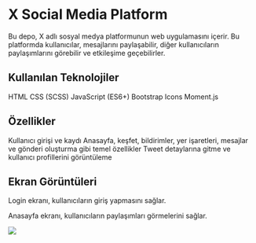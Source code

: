 <h1> X Social Media Platform</h1>

Bu depo, X adlı sosyal medya platformunun web uygulamasını içerir. Bu platformda kullanıcılar, mesajlarını paylaşabilir, diğer kullanıcıların paylaşımlarını görebilir ve etkileşime geçebilirler.

<h2>Kullanılan Teknolojiler</h2>

HTML
CSS (SCSS)
JavaScript (ES6+)
Bootstrap Icons
Moment.js

<h2>Özellikler</h2>

Kullanıcı girişi ve kaydı
Anasayfa, keşfet, bildirimler, yer işaretleri, mesajlar ve gönderi oluşturma gibi temel özellikler
Tweet detaylarına gitme ve kullanıcı profillerini görüntüleme

<h2>Ekran Görüntüleri</h2>

Login ekranı, kullanıcıların giriş yapmasını sağlar.

Anasayfa ekranı, kullanıcıların paylaşımları görmelerini sağlar.

![](X_clone.gif)
